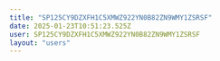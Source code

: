 ```yaml
---
title: "SP125CY9DZXFH1C5XMWZ922YN0B82ZN9WMY1ZSRSF"
date: 2025-01-23T10:51:23.525Z
user: SP125CY9DZXFH1C5XMWZ922YN0B82ZN9WMY1ZSRSF
layout: "users"
---
```

    